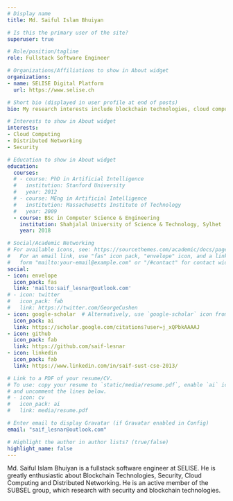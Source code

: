 ```yaml
---
# Display name
title: Md. Saiful Islam Bhuiyan

# Is this the primary user of the site?
superuser: true

# Role/position/tagline
role: Fullstack Software Engineer

# Organizations/Affiliations to show in About widget
organizations:
- name: SELISE Digital Platform
  url: https://www.selise.ch

# Short bio (displayed in user profile at end of posts)
bio: My research interests include blockchain technologies, cloud computing and distributed networking.

# Interests to show in About widget
interests:
- Cloud Computing
- Distributed Networking
- Security

# Education to show in About widget
education:
  courses:
  # - course: PhD in Artificial Intelligence
  #   institution: Stanford University
  #   year: 2012
  # - course: MEng in Artificial Intelligence
  #   institution: Massachusetts Institute of Technology
  #   year: 2009
  - course: BSc in Computer Science & Engineering
    institution: Shahjalal University of Science & Technology, Sylhet
    year: 2018

# Social/Academic Networking
# For available icons, see: https://sourcethemes.com/academic/docs/page-builder/#icons
#   For an email link, use "fas" icon pack, "envelope" icon, and a link in the
#   form "mailto:your-email@example.com" or "/#contact" for contact widget.
social:
- icon: envelope
  icon_pack: fas
  link: 'mailto:saif_lesnar@outlook.com'
# - icon: twitter
#   icon_pack: fab
#   link: https://twitter.com/GeorgeCushen
- icon: google-scholar  # Alternatively, use `google-scholar` icon from `ai` icon pack
  icon_pack: ai
  link: https://scholar.google.com/citations?user=j_xQPbkAAAAJ
- icon: github
  icon_pack: fab
  link: https://github.com/saif-lesnar
- icon: linkedin
  icon_pack: fab
  link: https://www.linkedin.com/in/saif-sust-cse-2013/

# Link to a PDF of your resume/CV.
# To use: copy your resume to `static/media/resume.pdf`, enable `ai` icons in `params.toml`, 
# and uncomment the lines below.
# - icon: cv
#   icon_pack: ai
#   link: media/resume.pdf

# Enter email to display Gravatar (if Gravatar enabled in Config)
email: "saif_lesnar@outlook.com"

# Highlight the author in author lists? (true/false)
highlight_name: false
---
```


Md. Saiful Islam Bhuiyan is a fullstack software engineer at SELISE. 
He is greatly enthusiastic about Blockchain Technologies, Security, Cloud Computing and Distributed Networking. 
He is an active member of the SUBSEL group, which research with security and blockchain technologies.

<!-- Lorem ipsum dolor sit amet, consectetur adipiscing elit. Sed neque elit, tristique placerat feugiat ac, facilisis vitae arcu. Proin eget egestas augue. Praesent ut sem nec arcu pellentesque aliquet. Duis dapibus diam vel metus tempus vulputate. -->

<!-- {{< icon name="download" pack="fas" >}} Download my {{< staticref "media/demo_resume.pdf" "newtab" >}}resumé{{< /staticref >}}. -->
